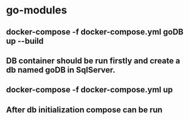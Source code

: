 # go-modules
## docker-compose -f docker-compose.yml goDB up --build
## DB container should be run firstly and create a db named goDB in SqlServer.
## docker-compose -f docker-compose.yml up
## After db initialization compose can be run
